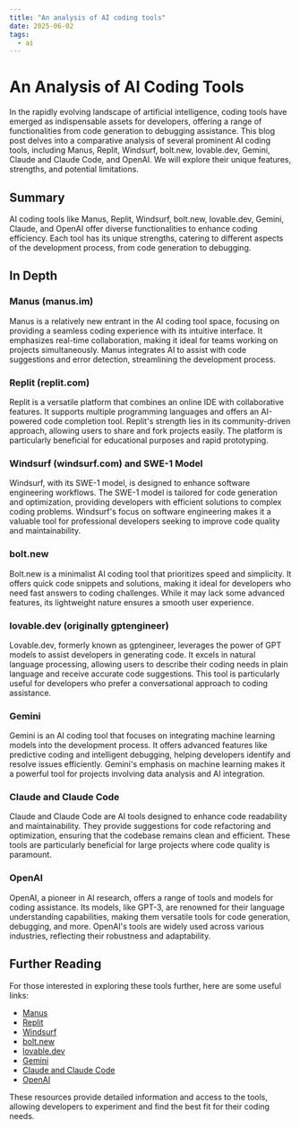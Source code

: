 ```yaml
---
title: "An analysis of AI coding tools"
date: 2025-06-02
tags:
  - ai
---
```


# An Analysis of AI Coding Tools

In the rapidly evolving landscape of artificial intelligence, coding tools have emerged as indispensable assets for developers, offering a range of functionalities from code generation to debugging assistance. This blog post delves into a comparative analysis of several prominent AI coding tools, including Manus, Replit, Windsurf, bolt.new, lovable.dev, Gemini, Claude and Claude Code, and OpenAI. We will explore their unique features, strengths, and potential limitations.

## Summary

AI coding tools like Manus, Replit, Windsurf, bolt.new, lovable.dev, Gemini, Claude, and OpenAI offer diverse functionalities to enhance coding efficiency. Each tool has its unique strengths, catering to different aspects of the development process, from code generation to debugging.

## In Depth

### Manus (manus.im)

Manus is a relatively new entrant in the AI coding tool space, focusing on providing a seamless coding experience with its intuitive interface. It emphasizes real-time collaboration, making it ideal for teams working on projects simultaneously. Manus integrates AI to assist with code suggestions and error detection, streamlining the development process.

### Replit (replit.com)

Replit is a versatile platform that combines an online IDE with collaborative features. It supports multiple programming languages and offers an AI-powered code completion tool. Replit's strength lies in its community-driven approach, allowing users to share and fork projects easily. The platform is particularly beneficial for educational purposes and rapid prototyping.

### Windsurf (windsurf.com) and SWE-1 Model

Windsurf, with its SWE-1 model, is designed to enhance software engineering workflows. The SWE-1 model is tailored for code generation and optimization, providing developers with efficient solutions to complex coding problems. Windsurf's focus on software engineering makes it a valuable tool for professional developers seeking to improve code quality and maintainability.

### bolt.new

Bolt.new is a minimalist AI coding tool that prioritizes speed and simplicity. It offers quick code snippets and solutions, making it ideal for developers who need fast answers to coding challenges. While it may lack some advanced features, its lightweight nature ensures a smooth user experience.

### lovable.dev (originally gptengineer)

Lovable.dev, formerly known as gptengineer, leverages the power of GPT models to assist developers in generating code. It excels in natural language processing, allowing users to describe their coding needs in plain language and receive accurate code suggestions. This tool is particularly useful for developers who prefer a conversational approach to coding assistance.

### Gemini

Gemini is an AI coding tool that focuses on integrating machine learning models into the development process. It offers advanced features like predictive coding and intelligent debugging, helping developers identify and resolve issues efficiently. Gemini's emphasis on machine learning makes it a powerful tool for projects involving data analysis and AI integration.

### Claude and Claude Code

Claude and Claude Code are AI tools designed to enhance code readability and maintainability. They provide suggestions for code refactoring and optimization, ensuring that the codebase remains clean and efficient. These tools are particularly beneficial for large projects where code quality is paramount.

### OpenAI

OpenAI, a pioneer in AI research, offers a range of tools and models for coding assistance. Its models, like GPT-3, are renowned for their language understanding capabilities, making them versatile tools for code generation, debugging, and more. OpenAI's tools are widely used across various industries, reflecting their robustness and adaptability.

## Further Reading

For those interested in exploring these tools further, here are some useful links:

- [Manus](https://manus.im)
- [Replit](https://replit.com)
- [Windsurf](https://windsurf.com)
- [bolt.new](https://bolt.new)
- [lovable.dev](https://lovable.dev)
- [Gemini](https://gemini.com)
- [Claude and Claude Code](https://claude.ai)
- [OpenAI](https://openai.com)

These resources provide detailed information and access to the tools, allowing developers to experiment and find the best fit for their coding needs.
